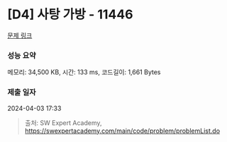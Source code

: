 # [D4] 사탕 가방 - 11446 

[문제 링크](https://swexpertacademy.com/main/code/problem/problemDetail.do?contestProbId=AXdHxTNqC2IDFAS5) 

### 성능 요약

메모리: 34,500 KB, 시간: 133 ms, 코드길이: 1,661 Bytes

### 제출 일자

2024-04-03 17:33



> 출처: SW Expert Academy, https://swexpertacademy.com/main/code/problem/problemList.do